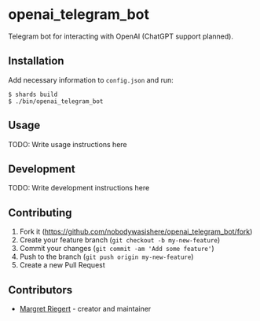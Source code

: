 # openai_telegram_bot

Telegram bot for interacting with OpenAI (ChatGPT support planned).

## Installation

Add necessary information to `config.json` and run:

```
$ shards build
$ ./bin/openai_telegram_bot
```

## Usage

TODO: Write usage instructions here

## Development

TODO: Write development instructions here

## Contributing

1. Fork it (<https://github.com/nobodywasishere/openai_telegram_bot/fork>)
2. Create your feature branch (`git checkout -b my-new-feature`)
3. Commit your changes (`git commit -am 'Add some feature'`)
4. Push to the branch (`git push origin my-new-feature`)
5. Create a new Pull Request

## Contributors

- [Margret Riegert](https://github.com/nobodywasishere) - creator and maintainer
